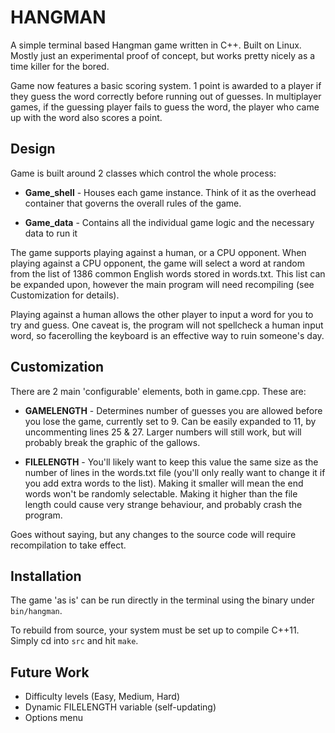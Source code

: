 # HANGMAN #

A simple terminal based Hangman game written in C++. Built on Linux. Mostly just an experimental proof of concept, but works pretty nicely as a time killer for the bored.

Game now features a basic scoring system. 1 point is awarded to a player if they guess the word correctly before running out of guesses. In multiplayer games, if the guessing player fails to guess the word, the player who came up with the word also scores a point.

## Design ##

Game is built around 2 classes which control the whole process:

* **Game_shell** - Houses each game instance. Think of it as the overhead container that governs the overall rules of the game.

* **Game_data** - Contains all the individual game logic and the necessary data to run it

The game supports playing against a human, or a CPU opponent. When playing against a CPU opponent, the game will select a word at random from the list of 1386 common English words stored in words.txt. This list can be expanded upon, however the main program will need recompiling (see Customization for details).

Playing against a human allows the other player to input a word for you to try and guess. One caveat is, the program will not spellcheck a human input word, so facerolling the keyboard is an effective way to ruin someone's day.

## Customization ##

There are 2 main 'configurable' elements, both in game.cpp. These are:

* **GAMELENGTH** - Determines number of guesses you are allowed before you lose the game, currently set to 9. Can be easily expanded to 11, by uncommenting lines 25 & 27. Larger numbers will still work, but will probably break the graphic of the gallows.

* **FILELENGTH** - You'll likely want to keep this value the same size as the number of lines in the words.txt file (you'll only really want to change it if you add extra words to the list). Making it smaller will mean the end words won't be randomly selectable. Making it higher than the file length could cause very strange behaviour, and probably crash the program.

Goes without saying, but any changes to the source code will require recompilation to take effect.

## Installation  ##

The game 'as is' can be run directly in the terminal using the binary under `bin/hangman`.

To rebuild from source, your system must be set up to compile C++11. Simply cd into `src` and hit `make`.

## Future Work ##

* Difficulty levels (Easy, Medium, Hard)
* Dynamic FILELENGTH variable (self-updating)
* Options menu

